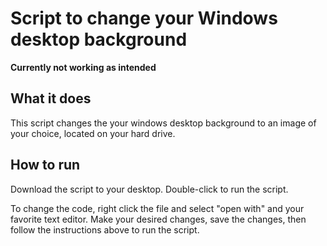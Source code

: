 # Script to change your Windows desktop background

**Currently not working as intended**

## What it does

This script changes the your windows desktop background to an image of your choice, located on your hard drive. 

## How to run

Download the script to your desktop. Double-click to run the script. 

To change the code, right click the file and select "open with" and your favorite text editor. Make your desired changes, save the changes, then follow the instructions above to run the script. 

